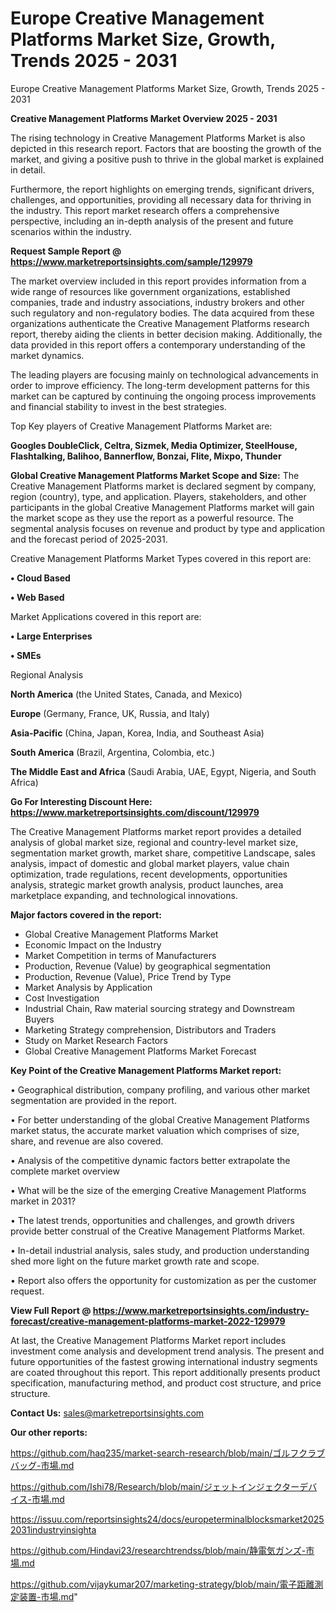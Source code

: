 # Europe Creative Management Platforms Market Size, Growth, Trends 2025 - 2031
Europe Creative Management Platforms Market Size, Growth, Trends 2025 - 2031

<Strong> Creative Management Platforms Market Overview 2025 - 2031</strong>

The rising technology in Creative Management Platforms Market is also depicted in this research report. Factors that are boosting the growth of the market, and giving a positive push to thrive in the global market is explained in detail.

Furthermore, the report highlights on emerging trends, significant drivers, challenges, and opportunities, providing all necessary data for thriving in the industry. This report market research offers a comprehensive perspective, including an in-depth analysis of the present and future scenarios within the industry.

<strong>Request Sample Report @ <a href=https://www.marketreportsinsights.com/sample/129979>https://www.marketreportsinsights.com/sample/129979</a></strong>

The market overview included in this report provides information from a wide range of resources like government organizations, established companies, trade and industry associations, industry brokers and other such regulatory and non-regulatory bodies. The data acquired from these organizations authenticate the Creative Management Platforms research report, thereby aiding the clients in better decision making. Additionally, the data provided in this report offers a contemporary understanding of the market dynamics.

The leading players are focusing mainly on technological advancements in order to improve efficiency. The long-term development patterns for this market can be captured by continuing the ongoing process improvements and financial stability to invest in the best strategies.

Top Key players of Creative Management Platforms Market are:

<strong>Googles DoubleClick, Celtra, Sizmek, Media Optimizer, SteelHouse, Flashtalking, Balihoo, Bannerflow, Bonzai, Flite, Mixpo, Thunder</strong>

<strong><b>Global Creative Management Platforms Market Scope and Size:</b></strong>
The Creative Management Platforms market is declared segment by company, region (country), type, and application. Players, stakeholders, and other participants in the global Creative Management Platforms market will gain the market scope as they use the report as a powerful resource. The segmental analysis focuses on revenue and product by type and application and the forecast period of 2025-2031.

Creative Management Platforms Market Types covered in this report are:

<strong>• Cloud Based

• Web Based</strong>

Market Applications covered in this report are:

<strong>• Large Enterprises

• SMEs</strong> 

Regional Analysis

<strong>North America</strong> (the United States, Canada, and Mexico)

<strong>Europe</strong> (Germany, France, UK, Russia, and Italy)

<strong>Asia-Pacific</strong> (China, Japan, Korea, India, and Southeast Asia)

<strong>South America</strong> (Brazil, Argentina, Colombia, etc.)

<strong>The Middle East and Africa</strong> (Saudi Arabia, UAE, Egypt, Nigeria, and South Africa)

<strong>Go For Interesting Discount Here: <a href=https://www.marketreportsinsights.com/discount/129979>https://www.marketreportsinsights.com/discount/129979</a></strong>

The Creative Management Platforms market report provides a detailed analysis of global market size, regional and country-level market size, segmentation market growth, market share, competitive Landscape, sales analysis, impact of domestic and global market players, value chain optimization, trade regulations, recent developments, opportunities analysis, strategic market growth analysis, product launches, area marketplace expanding, and technological innovations.

<strong><b>Major factors covered in the report:</b></strong>
<ul>
  <li>Global Creative Management Platforms Market </li>
  <li>Economic Impact on the Industry</li>
  <li>Market Competition in terms of Manufacturers</li>
  <li>Production, Revenue (Value) by geographical segmentation</li>
  <li>Production, Revenue (Value), Price Trend by Type</li>
  <li>Market Analysis by Application</li>
  <li>Cost Investigation</li>
  <li>Industrial Chain, Raw material sourcing strategy and Downstream Buyers</li>
  <li>Marketing Strategy comprehension, Distributors and Traders</li>
  <li>Study on Market Research Factors</li>
  <li>Global Creative Management Platforms Market Forecast</li>
</ul>

<strong><b>Key Point of the Creative Management Platforms Market report:</b></strong>

• Geographical distribution, company profiling, and various other market segmentation are provided in the report.

• For better understanding of the global Creative Management Platforms market status, the accurate market valuation which comprises of size, share, and revenue are also covered.

• Analysis of the competitive dynamic factors better extrapolate the complete market overview

• What will be the size of the emerging Creative Management Platforms market in 2031?

• The latest trends, opportunities and challenges, and growth drivers provide better construal of the Creative Management Platforms Market.

• In-detail industrial analysis, sales study, and production understanding shed more light on the future market growth rate and scope.

• Report also offers the opportunity for customization as per the customer request.

<strong><b>View Full Report @ <a href=https://www.marketreportsinsights.com/industry-forecast/creative-management-platforms-market-2022-129979>https://www.marketreportsinsights.com/industry-forecast/creative-management-platforms-market-2022-129979</a></b></strong>


At last, the Creative Management Platforms Market report includes investment come analysis and development trend analysis. The present and future opportunities of the fastest growing international industry segments are coated throughout this report. This report additionally presents product specification, manufacturing method, and product cost structure, and price structure.

<strong>Contact Us:</strong>
sales@marketreportsinsights.com

<strong>Our other reports:</strong>

<a href=https://github.com/haq235/market-search-research/blob/main/ゴルフクラブバッグ-市場.md>https://github.com/haq235/market-search-research/blob/main/ゴルフクラブバッグ-市場.md</a>

<a href=https://github.com/Ishi78/Research/blob/main/ジェットインジェクターデバイス-市場.md>https://github.com/Ishi78/Research/blob/main/ジェットインジェクターデバイス-市場.md</a>

<a href=https://issuu.com/reportsinsights24/docs/europeterminalblocksmarket20252031industryinsighta>https://issuu.com/reportsinsights24/docs/europeterminalblocksmarket20252031industryinsighta</a>

<a href=https://github.com/Hindavi23/researchtrendss/blob/main/静電気ガンズ-市場.md>https://github.com/Hindavi23/researchtrendss/blob/main/静電気ガンズ-市場.md</a>

<a href=https://github.com/vijaykumar207/marketing-strategy/blob/main/電子距離測定装置-市場.md>https://github.com/vijaykumar207/marketing-strategy/blob/main/電子距離測定装置-市場.md</a>"
